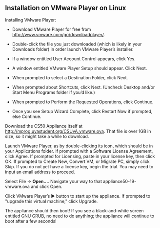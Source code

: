 ## Installation on VMware Player on Linux

Installing VMware Player:

* Download VMware Player for free from http://www.vmware.com/go/downloadplayer/.

* Double-click the file you just downloaded (which is likely in your Downloads folder) in order launch VMware Player’s installer.

* If a window entitled User Account Control appears, click Yes.

* A window entitled VMware Player Setup should appear. Click Next.

* When prompted to select a Destination Folder, click Next.

* When prompted about Shortcuts, click Next. (Uncheck Desktop and/or Start Menu Programs folder if you’d like.)

* When prompted to Perform the Requested Operations, click Continue.

* Once you see Setup Wizard Complete, click Restart Now if prompted, else Continue.

Download the CS50 Appliance itself at <http://mprog.uvastudent.org/CSUvA_vmware.ova>. That file is over 1GB in size, so it might take a while to download.

Launch VMware Player, as by double-clicking its icon, which should be in your Applications folder. If prompted with a Software License Agreement, click Agree. If prompted for Licensing, paste in your license key, then click OK. If prompted to Create New, Convert VM, or Migrate PC, simply click Skip. If you do not yet have a license key, begin the trial. You may need to input an email address to proceed.

Select File &rarr; **Open...**. Navigate your way to that appliance50-19-vmware.ova and click Open.

Click VMware Player’s ▶ button to start up the appliance. If prompted to "upgrade this virtual machine," click Upgrade.

The appliance should then boot! If you see a black-and-white screen entitled GNU GRUB, no need to do anything; the appliance will continue to boot after a few seconds!
